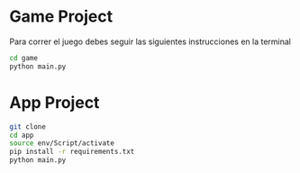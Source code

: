# Game Project

Para correr el juego debes seguir las siguientes instrucciones en la terminal

```sh
cd game
python main.py
```

# App Project

```sh
git clone
cd app
source env/Script/activate
pip install -r requirements.txt
python main.py
```